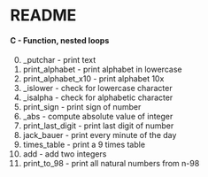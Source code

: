 # README

#### C - Function, nested loops

0. _putchar - print text
1. print_alphabet - print alphabet in lowercase
2. print_alphabet_x10 - print alphabet 10x
3. _islower - check for lowercase character
4. _isalpha - check for alphabetic character
5. print_sign - print sign of number
6. _abs - compute absolute value of integer
7. print_last_digit - print last digit of number
8. jack_bauer - print every minute of the day
9. times_table - print a 9 times table
10. add - add two integers
11. print_to_98 - print all natural numbers from n-98

